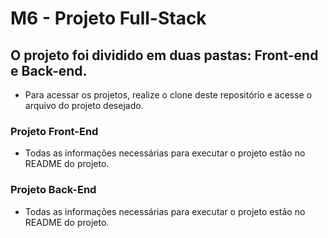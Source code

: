 # M6 - Projeto Full-Stack

## O projeto foi dividido em duas pastas: Front-end e Back-end.
- Para acessar os projetos, realize o clone deste repositório e acesse o arquivo do projeto desejado.

### Projeto Front-End
- Todas as informações necessárias para executar o projeto estão no README do projeto.

### Projeto Back-End
- Todas as informações necessárias para executar o projeto estão no README do projeto.
